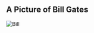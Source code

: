 ## A Picture of Bill Gates

![Bill](https://raw.githubusercontent.com/billpapadimas/A-picture-of-Bill-Gates/master/gates2.jpg)
